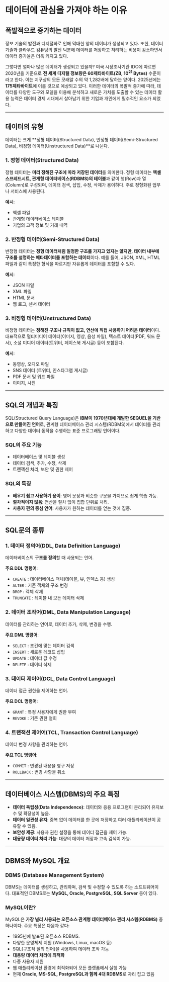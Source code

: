 # **데이터에 관심을 가져야 하는 이유**

## **폭발적으로 증가하는 데이터**
정보 기술의 발전과 디지털화로 인해 막대한 양의 데이터가 생성되고 있다. 또한, 데이터 기술과 클라우드 컴퓨팅의 발전 덕분에 데이터를 저장하고 처리하는 비용이 감소하면서 데이터 증가율은 더욱 커지고 있다.

그렇다면 얼마나 많은 데이터가 생성되고 있을까? 미국 시장조사기관 IDC에 따르면 2020년을 기준으로 **전 세계 디지털 정보량은 60제타바이트(ZB, $10^{21}$ Bytes)** 수준이라고 한다. 이는 지구상의 모든 모래알 수의 약 1,282배에 달하는 양이다. 2025년에는 **175제타바이트**에 이를 것으로 예상되고 있다. 이러한 데이터의 폭발적 증가에 따라, 데이터를 다양한 도구와 모델을 이용해 분석하고 새로운 가치를 도출할 수 있는 데이터 활용 능력은 데이터 경제 시대에서 살아남기 위한 기업과 개인에게 필수적인 요소가 되었다.

---

## **데이터의 유형**
데이터는 크게 **정형 데이터(Structured Data), 반정형 데이터(Semi-Structured Data), 비정형 데이터(Unstructured Data)**로 나뉜다.

### **1. 정형 데이터(Structured Data)**
정형 데이터는 **미리 정해진 구조에 따라 저장된 데이터**를 의미한다. 정형 데이터는 **엑셀 스프레드시트, 관계형 데이터베이스(RDBMS)의 테이블**과 같이 행(Row)과 열(Column)로 구성되며, 데이터 검색, 삽입, 수정, 삭제가 용이하다. 주로 정형화된 업무나 서비스에 사용된다.

**예시**:
- 엑셀 파일
- 관계형 데이터베이스 테이블
- 기업의 고객 정보 및 거래 내역

### **2. 반정형 데이터(Semi-Structured Data)**
반정형 데이터는 **정형 데이터처럼 일정한 구조를 가지고 있지는 않지만, 데이터 내부에 구조를 설명하는 메타데이터를 포함하는 데이터**이다. 예를 들어, JSON, XML, HTML 파일과 같이 특정한 형식을 따르지만 자유롭게 데이터를 포함할 수 있다.

**예시**:
- JSON 파일
- XML 파일
- HTML 문서
- 웹 로그, 센서 데이터

### **3. 비정형 데이터(Unstructured Data)**
비정형 데이터는 **정해진 구조나 규칙이 없고, 연산에 직접 사용하기 어려운 데이터**이다. 대표적으로 멀티미디어 데이터(이미지, 영상, 음성 파일), 텍스트 데이터(PDF, 워드 문서), 소셜 미디어 데이터(트위터, 페이스북 게시글) 등이 포함된다.

**예시**:
- 동영상, 오디오 파일
- SNS 데이터 (트위터, 인스타그램 게시글)
- PDF 문서 및 워드 파일
- 이미지, 사진

---

## **SQL의 개념과 특징**
SQL(Structured Query Language)은 **IBM이 1970년대에 개발한 SEQUEL을 기반으로 만들어진 언어**로, 관계형 데이터베이스 관리 시스템(RDBMS)에서 데이터를 관리하고 다양한 데이터 동작을 수행하는 표준 프로그래밍 언어이다.

### **SQL의 주요 기능**
- 데이터베이스 및 테이블 생성
- 데이터 검색, 추가, 수정, 삭제
- 트랜잭션 처리, 보안 및 권한 제어

### **SQL의 특징**
- **배우기 쉽고 사용하기 용이**: 영어 문장과 비슷한 구문을 가지므로 쉽게 학습 가능.
- **절차적이지 않음**: 연산을 절차 없이 집합 단위로 처리.
- **사용자 편의 중심 언어**: 사용자가 원하는 데이터를 얻는 것에 집중.

---

## **SQL문의 종류**
### **1. 데이터 정의어(DDL, Data Definition Language)**
데이터베이스의 **구조를 정의**할 때 사용되는 언어.

**주요 DDL 명령어**:
- `CREATE` : 데이터베이스 객체(테이블, 뷰, 인덱스 등) 생성
- `ALTER` : 기존 객체의 구조 변경
- `DROP` : 객체 삭제
- `TRUNCATE` : 테이블 내 모든 데이터 삭제

### **2. 데이터 조작어(DML, Data Manipulation Language)**
데이터를 관리하는 언어로, 데이터 추가, 삭제, 변경을 수행.

**주요 DML 명령어**:
- `SELECT` : 조건에 맞는 데이터 검색
- `INSERT` : 새로운 레코드 삽입
- `UPDATE` : 데이터 값 수정
- `DELETE` : 데이터 삭제

### **3. 데이터 제어어(DCL, Data Control Language)**
데이터 접근 권한을 제어하는 언어.

**주요 DCL 명령어**:
- `GRANT` : 특정 사용자에게 권한 부여
- `REVOKE` : 기존 권한 철회

### **4. 트랜잭션 제어어(TCL, Transaction Control Language)**
데이터 변경 사항을 관리하는 언어.

**주요 TCL 명령어**:
- `COMMIT` : 변경된 내용을 영구 저장
- `ROLLBACK` : 변경 사항을 취소

---

## **데이터베이스 시스템(DBMS)의 주요 특징**
- **데이터 독립성(Data Independence)**: 데이터와 응용 프로그램이 분리되어 유지보수 및 확장성이 높음.
- **데이터 일관성 유지**: 중복 없이 데이터를 한 곳에 저장하고 여러 애플리케이션이 공유할 수 있음.
- **보안성 제공**: 사용자 권한 설정을 통해 데이터 접근을 제어 가능.
- **대용량 데이터 처리 가능**: 대량의 데이터 저장과 고속 검색이 가능.

---

## **DBMS와 MySQL 개요**

### **DBMS (Database Management System)**
DBMS는 데이터를 생성하고, 관리하며, 검색 및 수정할 수 있도록 하는 소프트웨어이다. 대표적인 DBMS로는 **MySQL, Oracle, PostgreSQL, SQL Server** 등이 있다.

### **MySQL이란?**
MySQL은 **가장 널리 사용되는 오픈소스 관계형 데이터베이스 관리 시스템(RDBMS)** 중 하나이다. 주요 특징은 다음과 같다:
- 1995년에 발표된 오픈소스 RDBMS.
- 다양한 운영체제 지원 (Windows, Linux, macOS 등)
- SQL(구조적 질의 언어)을 사용하여 데이터 조작 가능
- **대용량 데이터 처리에 최적화**
- 다중 사용자 지원
- 웹 애플리케이션 환경에 최적화되어 모든 플랫폼에서 실행 가능
- 현재 **Oracle, MS-SQL, PostgreSQL과 함께 4대 RDBMS**로 자리 잡고 있음

